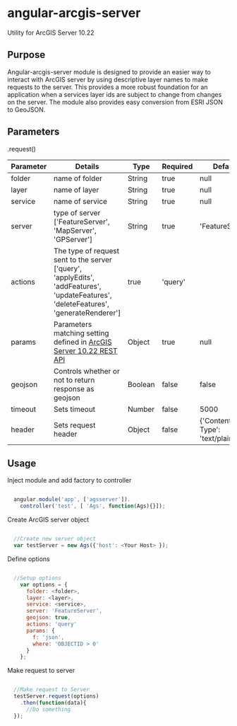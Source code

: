 angular-arcgis-server
======================================

Utility for ArcGIS Server 10.22

## Purpose

Angular-arcgis-server module is designed to provide an easier way to interact with ArcGIS server by using descriptive layer names to make requests to the server. This provides a more robust foundation for an application when a services layer ids are subject to change from changes on the server. The module also provides easy conversion from ESRI JSON to GeoJSON.

## Parameters

<server>.request(<options>)

| Parameter  | Details | Type | Required | Default |
| ------------- | ------------- | -----------| ----------- | -------------- |
| folder  | name of folder  | String | true | null |
| layer   | name of layer   | String | true | null |
| service | name of service | String | true | null |
| server  | type of server ['FeatureServer', 'MapServer', 'GPServer'] | String | true | 'FeatureServer' |
| actions | The type of request sent to the server ['query', 'applyEdits', 'addFeatures', 'updateFeatures', 'deleteFeatures', 'generateRenderer'] | true | 'query' |
| params  | Parameters matching setting defined in [ArcGIS Server 10.22 REST API](http://resources.arcgis.com/en/help/arcgis-rest-api/index.html#/The_ArcGIS_REST_API/02r300000054000000/)| Object | true | null |
| geojson | Controls whether or not to return response as geojson | Boolean | false | false |
| timeout | Sets timeout | Number | false | 5000 |
| header  | Sets request header | Object | false | {'Content-Type': 'text/plain'} |


## Usage

Inject module and add factory to controller

```javascript

  angular.module('app', ['agsserver']).
    controller('test', [ 'Ags', function(Ags){}]);

```

Create ArcGIS server object

```javascript

  //Create new server object
  var testServer = new Ags({'host': <Your Host> });

```

Define options

```javascript

  //Setup options
    var options = {
      folder: <folder>,
      layer: <layer>,
      service: <service>,
      server: 'FeatureServer',
      geojson: true,
      actions: 'query'
      params: {
        f: 'json',
        where: 'OBJECTID > 0'
      }
    };

```

Make request to server

```javascript

  //Make request to Server
  testServer.request(options)
    .then(function(data){
      //Do something
  });

```
